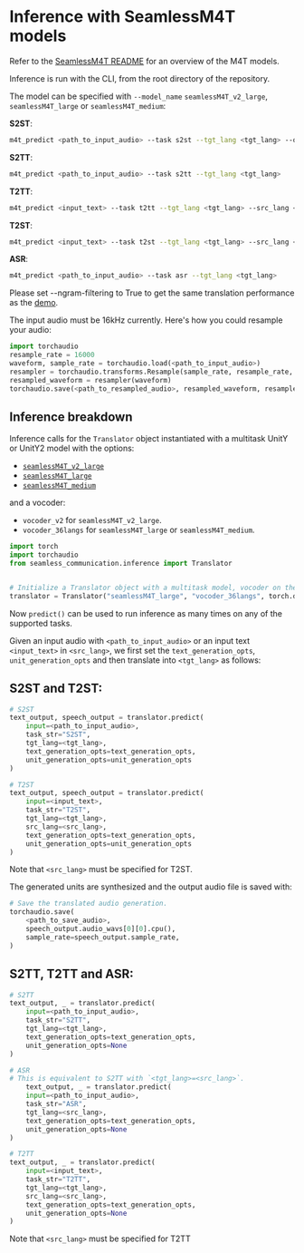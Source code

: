 # Inference with SeamlessM4T models
Refer to the [SeamlessM4T README](../../../../../docs/m4t) for an overview of the M4T models.

Inference is run with the CLI, from the root directory of the repository.

The model can be specified with `--model_name` `seamlessM4T_v2_large`, `seamlessM4T_large` or `seamlessM4T_medium`:

**S2ST**:
```bash
m4t_predict <path_to_input_audio> --task s2st --tgt_lang <tgt_lang> --output_path <path_to_save_audio> --model_name seamlessM4T_large
```

**S2TT**:
```bash
m4t_predict <path_to_input_audio> --task s2tt --tgt_lang <tgt_lang>
```

**T2TT**:
```bash
m4t_predict <input_text> --task t2tt --tgt_lang <tgt_lang> --src_lang <src_lang>
```

**T2ST**:
```bash
m4t_predict <input_text> --task t2st --tgt_lang <tgt_lang> --src_lang <src_lang> --output_path <path_to_save_audio>
```

**ASR**:
```bash
m4t_predict <path_to_input_audio> --task asr --tgt_lang <tgt_lang>
```
Please set --ngram-filtering to True to get the same translation performance as the [demo](https://seamless.metademolab.com/).

The input audio must be 16kHz currently. Here's how you could resample your audio:
```python
import torchaudio
resample_rate = 16000
waveform, sample_rate = torchaudio.load(<path_to_input_audio>)
resampler = torchaudio.transforms.Resample(sample_rate, resample_rate, dtype=waveform.dtype)
resampled_waveform = resampler(waveform)
torchaudio.save(<path_to_resampled_audio>, resampled_waveform, resample_rate)
```
## Inference breakdown

Inference calls for the `Translator` object instantiated with a multitask UnitY or UnitY2 model with the options:
- [`seamlessM4T_v2_large`](https://huggingface.co/facebook/seamless-m4t-v2-large)
- [`seamlessM4T_large`](https://huggingface.co/facebook/seamless-m4t-large)
- [`seamlessM4T_medium`](https://huggingface.co/facebook/seamless-m4t-medium)

and a vocoder:
- `vocoder_v2` for `seamlessM4T_v2_large`.
- `vocoder_36langs` for `seamlessM4T_large` or `seamlessM4T_medium`.

```python
import torch
import torchaudio
from seamless_communication.inference import Translator


# Initialize a Translator object with a multitask model, vocoder on the GPU.
translator = Translator("seamlessM4T_large", "vocoder_36langs", torch.device("cuda:0"), torch.float16)
```

Now `predict()` can be used to run inference as many times on any of the supported tasks.

Given an input audio with `<path_to_input_audio>` or an input text `<input_text>` in `<src_lang>`,
we first set the `text_generation_opts`, `unit_generation_opts` and then translate into `<tgt_lang>` as follows:

## S2ST and T2ST:

```python
# S2ST
text_output, speech_output = translator.predict(
    input=<path_to_input_audio>,
    task_str="S2ST",
    tgt_lang=<tgt_lang>,
    text_generation_opts=text_generation_opts,
    unit_generation_opts=unit_generation_opts
)

# T2ST
text_output, speech_output = translator.predict(
    input=<input_text>,
    task_str="T2ST",
    tgt_lang=<tgt_lang>,
    src_lang=<src_lang>,
    text_generation_opts=text_generation_opts,
    unit_generation_opts=unit_generation_opts
)

```
Note that `<src_lang>` must be specified for T2ST.

The generated units are synthesized and the output audio file is saved with:

```python
# Save the translated audio generation.
torchaudio.save(
    <path_to_save_audio>,
    speech_output.audio_wavs[0][0].cpu(),
    sample_rate=speech_output.sample_rate,
)
```
## S2TT, T2TT and ASR:

```python
# S2TT
text_output, _ = translator.predict(
    input=<path_to_input_audio>,
    task_str="S2TT",
    tgt_lang=<tgt_lang>,
    text_generation_opts=text_generation_opts,
    unit_generation_opts=None
)

# ASR
# This is equivalent to S2TT with `<tgt_lang>=<src_lang>`.
    text_output, _ = translator.predict(
    input=<path_to_input_audio>,
    task_str="ASR",
    tgt_lang=<src_lang>,
    text_generation_opts=text_generation_opts,
    unit_generation_opts=None
)

# T2TT
text_output, _ = translator.predict(
    input=<input_text>,
    task_str="T2TT",
    tgt_lang=<tgt_lang>,
    src_lang=<src_lang>,
    text_generation_opts=text_generation_opts,
    unit_generation_opts=None
)

```
Note that `<src_lang>` must be specified for T2TT
